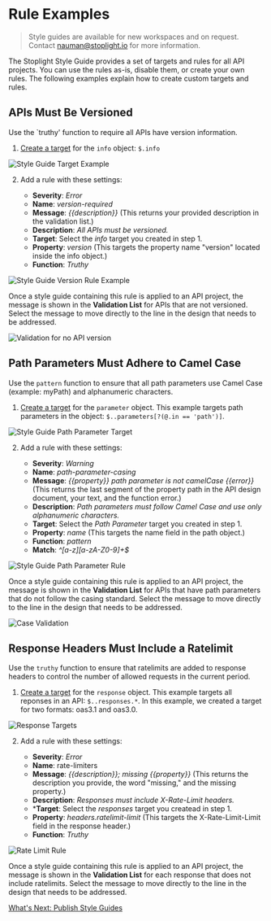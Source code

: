 # Rule Examples

<!-- theme: info -->
<!--Shared style guides are available on the **Professional** and **Enterprise** plans.--> 

> Style guides are available for new workspaces and on request. Contact nauman@stoplight.io for more information.

The Stoplight Style Guide provides a set of targets and rules for all API projects. You can use the rules as-is, disable them, or create your own rules. The following examples explain how to create custom targets and rules.

## APIs Must Be Versioned

Use the `truthy' function to require all APIs have version information. 

1. [Create a target](b-create-targets.md) for the `info` object: `$.info`

![Style Guide Target Example](https://stoplight.io/api/v1/projects/cHJqOjI/images/sQLjb2ANNqA)

2. Add a rule with these settings:

    - **Severity**: *Error* 
    - **Name**: *version-required*
    - **Message**:  *{{description}}* (This returns your provided description in the validation list.) 
    - **Description**: *All APIs must be versioned.*
    - **Target**: Select the *info* target you created in step 1.
    - **Property**: *version* (This targets the property  name "version" located inside the info object.)
    - **Function**: *Truthy* 
  
![Style Guide Version Rule Example](https://stoplight.io/api/v1/projects/cHJqOjI/images/58k0WosYbl0)

Once a style guide containing this rule is applied to an API project, the message is shown in the **Validation List** for APIs that are not versioned. Select the message to move directly to the line in the design that needs to be addressed.

![Validation for no API version](https://stoplight.io/api/v1/projects/cHJqOjI/images/k6OxHA19nZk)

## Path Parameters Must Adhere to Camel Case

Use the `pattern` function to ensure that all path parameters use Camel Case (example: myPath) and alphanumeric characters.

1. [Create a target](b-create-targets.md) for the `parameter` object. This example targets path parameters in the object: `$..parameters[?(@.in == 'path')]`.

![Style Guide Path Parameter Target](https://stoplight.io/api/v1/projects/cHJqOjI/images/HIVUF4DUm2o)

2. Add a rule with these settings:

    - **Severity**: *Warning* 
    - **Name**: *path-parameter-casing*
    - **Message**: *{{property}} path parameter is not camelCase {{error}}* (This returns the last segment of the property path in the API design document, your text, and the function error.) 
    - **Description**: *Path parameters must follow Camel Case and use only alphanumeric characters.*
    - **Target**: Select the *Path Parameter* target you created in step 1.
    - **Property**: *name* (This targets the name field in the path object.)
    - **Function**: *pattern* 
    - **Match**: *^[a-z][a-zA-Z0-9]+$*
    
![Style Guide Path Parameter Rule](https://stoplight.io/api/v1/projects/cHJqOjI/images/K8to0xBk3TI)

Once a style guide containing this rule is applied to an API project, the message is shown in the **Validation List** for APIs that have path parameters that do not follow the casing standard. Select the message to move directly to the line in the design that needs to be addressed.

![Case Validation](https://stoplight.io/api/v1/projects/cHJqOjI/images/rjqUtPFdKdM)

## Response Headers Must Include a Ratelimit

Use the `truthy` function to ensure that ratelimits are added to response headers to control the number of allowed requests in the current period.

1. [Create a target](b-create-targets.md) for the `response` object. This example targets all reponses in an API: `$..responses.*`. In this example, we created a target for two formats: oas3.1 and oas3.0.

![Response Targets](https://stoplight.io/api/v1/projects/cHJqOjI/images/J2RbvdeFmNQ)

2. Add a rule with these settings:
      
   - **Severity**: *Error*
   - **Name**:  rate-limiters
   - **Message**: *{{description}}; missing {{property}}* (This returns the description you provide, the word "missing," and the missing property.)
   - **Description**: *Responses must include X-Rate-Limit headers.*
   - ***Target**: Select the *responses* target you createad in step 1.
   - **Property**: *headers.ratelimit-limit* (This targets the  X-Rate-Limit-Limit field in the response header.)
   - **Function**: *Truthy* 

![Rate Limit Rule](https://stoplight.io/api/v1/projects/cHJqOjI/images/glYcco4RMCY)

Once a style guide containing this rule is applied to an API project, the message is shown in the **Validation List** for each response that does not include ratelimits. Select the message to move directly to the line in the design that needs to be addressed.

[What's Next: Publish Style Guides](e.publish-style-guide.md)